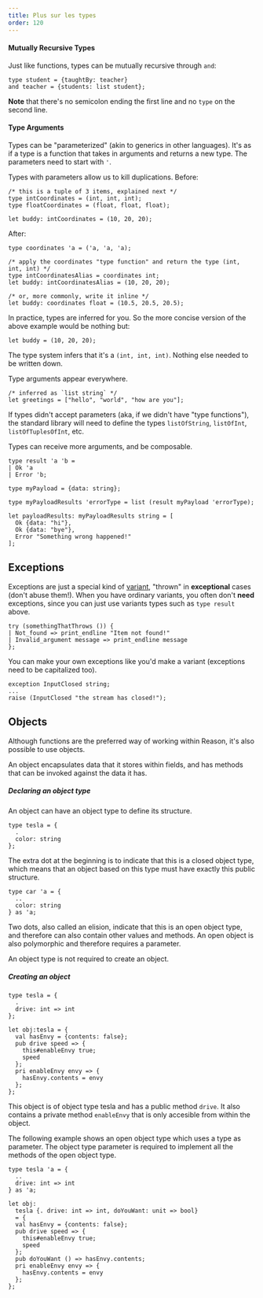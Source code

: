 ```yaml
---
title: Plus sur les types
order: 120
---
```


#### Mutually Recursive Types

Just like functions, types can be mutually recursive through `and`:

```reason
type student = {taughtBy: teacher}
and teacher = {students: list student};
```

**Note** that there's no semicolon ending the first line and no `type` on the second line.

#### Type Arguments

Types can be "parameterized" (akin to generics in other languages). It's as if a type is a function that takes in arguments and returns a new type. The parameters need to start with `'`.

Types with parameters allow us to kill duplications. Before:

```reason
/* this is a tuple of 3 items, explained next */
type intCoordinates = (int, int, int);
type floatCoordinates = (float, float, float);

let buddy: intCoordinates = (10, 20, 20);
```

After:

```reason
type coordinates 'a = ('a, 'a, 'a);

/* apply the coordinates "type function" and return the type (int, int, int) */
type intCoordinatesAlias = coordinates int;
let buddy: intCoordinatesAlias = (10, 20, 20);

/* or, more commonly, write it inline */
let buddy: coordinates float = (10.5, 20.5, 20.5);
```

In practice, types are inferred for you. So the more concise version of the above example would be nothing but:

```reason
let buddy = (10, 20, 20);
```

The type system infers that it's a `(int, int, int)`. Nothing else needed to be written down.

Type arguments appear everywhere.

```reason
/* inferred as `list string` */
let greetings = ["hello", "world", "how are you"];
```

If types didn't accept parameters (aka, if we didn't have "type functions"), the standard library will need to define the types `listOfString`, `listOfInt`, `listOfTuplesOfInt`, etc.

Types can receive more arguments, and be composable.

```reason
type result 'a 'b =
| Ok 'a
| Error 'b;

type myPayload = {data: string};

type myPayloadResults 'errorType = list (result myPayload 'errorType);

let payloadResults: myPayloadResults string = [
  Ok {data: "hi"},
  Ok {data: "bye"},
  Error "Something wrong happened!"
];
```

Exceptions
----------

Exceptions are just a special kind of [variant](/guide/language/variant), "thrown" in **exceptional** cases (don't abuse them!). When you have ordinary variants, you often don't **need** exceptions, since you can just use variants types such as `type result` above.

```reason
try (somethingThatThrows ()) {
| Not_found => print_endline "Item not found!"
| Invalid_argument message => print_endline message
};
```

You can make your own exceptions like you'd make a variant (exceptions need to be capitalized too).

```
exception InputClosed string;
...
raise (InputClosed "the stream has closed!");
```

Objects
----------------------------------
Although functions are the preferred way of working within Reason, it's also possible to use
objects.

An object encapsulates data that it stores within fields, and has methods that can be invoked
against the data it has.

##### Declaring an object type
An object can have an object type to define its structure.

```reason
type tesla = {
  .
  color: string
};
```
The extra dot at the beginning is to indicate that this is a closed object type, which means that
an object based on this type must have exactly this public structure.

```reason
type car 'a = {
  ..
  color: string
} as 'a;
```
Two dots, also called an elision, indicate that this is an open object type, and therefore
can also contain other values and methods. An open object is also polymorphic and therefore
requires a parameter.

An object type is not required to create an object.

##### Creating an object
```reason
type tesla = {
  .
  drive: int => int
};

let obj:tesla = {
  val hasEnvy = {contents: false};
  pub drive speed => {
    this#enableEnvy true;
    speed
  };
  pri enableEnvy envy => {
    hasEnvy.contents = envy
  };
};
```
This object is of object type tesla and has a public method `drive`. It also contains a
private method `enableEnvy` that is only accesible from within the object.

The following example shows an open object type which uses a type as parameter. The
object type parameter is required to implement all the methods of the open object
type.

```reason
type tesla 'a = {
  ..
  drive: int => int
} as 'a;

let obj:
  tesla {. drive: int => int, doYouWant: unit => bool}
  = {
  val hasEnvy = {contents: false};
  pub drive speed => {
    this#enableEnvy true;
    speed
  };
  pub doYouWant () => hasEnvy.contents;
  pri enableEnvy envy => {
    hasEnvy.contents = envy
  };
};
```
